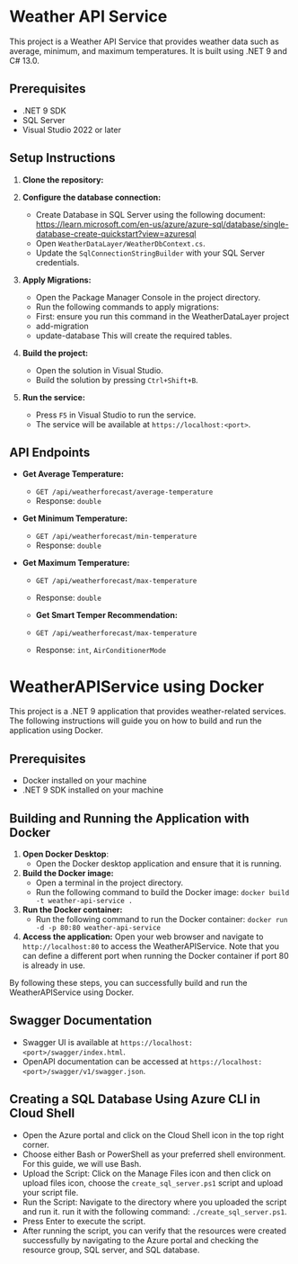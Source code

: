# Weather API Service

This project is a Weather API Service that provides weather data such as average, minimum, and maximum temperatures. It is built using .NET 9 and C# 13.0.

## Prerequisites

- .NET 9 SDK
- SQL Server
- Visual Studio 2022 or later

## Setup Instructions

1. **Clone the repository:**
2. **Configure the database connection:**
   - Create Database in SQL Server using the following document: 
     https://learn.microsoft.com/en-us/azure/azure-sql/database/single-database-create-quickstart?view=azuresql
   - Open `WeatherDataLayer/WeatherDbContext.cs`.
   - Update the `SqlConnectionStringBuilder` with your SQL Server credentials.

3. **Apply Migrations:**
   - Open the Package Manager Console in the project directory.
   - Run the following commands to apply migrations:
   - First: ensure you run this command in the WeatherDataLayer project
	- add-migration <migration-name>
    - update-database
    This will create the required tables.

4. **Build the project:**
   - Open the solution in Visual Studio.
   - Build the solution by pressing `Ctrl+Shift+B`.

5. **Run the service:**
   - Press `F5` in Visual Studio to run the service.
   - The service will be available at `https://localhost:<port>`.

## API Endpoints

- **Get Average Temperature:**
  - `GET /api/weatherforecast/average-temperature`
  - Response: `double`

- **Get Minimum Temperature:**
  - `GET /api/weatherforecast/min-temperature`
  - Response: `double`

- **Get Maximum Temperature:**
  - `GET /api/weatherforecast/max-temperature`
  - Response: `double`

  - **Get Smart Temper Recommendation:**
  - `GET /api/weatherforecast/max-temperature`
  - Response: `int`, `AirConditionerMode`

# WeatherAPIService using Docker

This project is a .NET 9 application that provides weather-related services. The following instructions will guide you on how to build and run the application using Docker.

## Prerequisites

- Docker installed on your machine
- .NET 9 SDK installed on your machine

## Building and Running the Application with Docker

1. **Open Docker Desktop**:
   - Open the Docker desktop application and ensure that it is running.
2. **Build the Docker image:**
    - Open a terminal in the project directory.
    - Run the following command to build the Docker image:
      `docker build -t weather-api-service .`
3. **Run the Docker container:**
   - Run the following command to run the Docker container:
     `docker run -d -p 80:80 weather-api-service`
4. **Access the application:**
    Open your web browser and navigate to `http://localhost:80` to access the WeatherAPIService.
    Note that you can define a different port when running the Docker container if port 80 is already in use.

By following these steps, you can successfully build and run the WeatherAPIService using Docker.

## Swagger Documentation

- Swagger UI is available at `https://localhost:<port>/swagger/index.html`.
- OpenAPI documentation can be accessed at `https://localhost:<port>/swagger/v1/swagger.json`.

## Creating a SQL Database Using Azure CLI in Cloud Shell

- Open the Azure portal and click on the Cloud Shell icon in the top right corner.
- Choose either Bash or PowerShell as your preferred shell environment. For this guide, we will use Bash.
- Upload the Script: Click on the Manage Files icon and then click on upload files icon, choose the `create_sql_server.ps1` script and upload your script file.
- Run the Script: Navigate to the directory where you uploaded the script and run it. run it with the following command: `./create_sql_server.ps1`.
- Press Enter to execute the script.
- After running the script, you can verify that the resources were created successfully by navigating to the Azure portal and checking the resource group, SQL server, and SQL database.